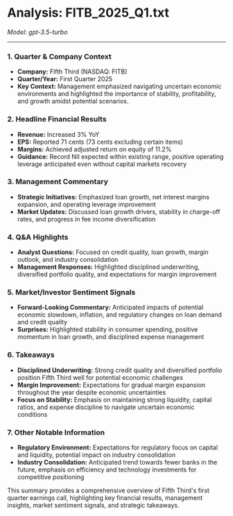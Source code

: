 # Analysis: FITB_2025_Q1.txt

*Model: gpt-3.5-turbo*

---

### 1. Quarter & Company Context
- **Company:** Fifth Third (NASDAQ: FITB)
- **Quarter/Year:** First Quarter 2025
- **Key Context:** Management emphasized navigating uncertain economic environments and highlighted the importance of stability, profitability, and growth amidst potential scenarios.

### 2. Headline Financial Results
- **Revenue:** Increased 3% YoY
- **EPS:** Reported 71 cents (73 cents excluding certain items)
- **Margins:** Achieved adjusted return on equity of 11.2%
- **Guidance:** Record NII expected within existing range, positive operating leverage anticipated even without capital markets recovery

### 3. Management Commentary
- **Strategic Initiatives:** Emphasized loan growth, net interest margins expansion, and operating leverage improvement
- **Market Updates:** Discussed loan growth drivers, stability in charge-off rates, and progress in fee income diversification

### 4. Q&A Highlights
- **Analyst Questions:** Focused on credit quality, loan growth, margin outlook, and industry consolidation
- **Management Responses:** Highlighted disciplined underwriting, diversified portfolio quality, and expectations for margin improvement

### 5. Market/Investor Sentiment Signals
- **Forward-Looking Commentary:** Anticipated impacts of potential economic slowdown, inflation, and regulatory changes on loan demand and credit quality
- **Surprises:** Highlighted stability in consumer spending, positive momentum in loan growth, and disciplined expense management

### 6. Takeaways
- **Disciplined Underwriting:** Strong credit quality and diversified portfolio position Fifth Third well for potential economic challenges
- **Margin Improvement:** Expectations for gradual margin expansion throughout the year despite economic uncertainties
- **Focus on Stability:** Emphasis on maintaining strong liquidity, capital ratios, and expense discipline to navigate uncertain economic conditions

### 7. Other Notable Information
- **Regulatory Environment:** Expectations for regulatory focus on capital and liquidity, potential impact on industry consolidation
- **Industry Consolidation:** Anticipated trend towards fewer banks in the future, emphasis on efficiency and technology investments for competitive positioning

This summary provides a comprehensive overview of Fifth Third's first quarter earnings call, highlighting key financial results, management insights, market sentiment signals, and strategic takeaways.
